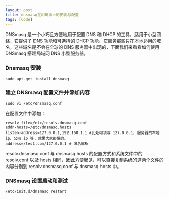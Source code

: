 ```yaml
---
layout: post
title: dnsmasq在树莓派上的安装与配置
tags: [Code]
---
```


DNSmasq 是一个小巧且方便地用于配置 DNS 和 DHCP 的工具，适用于小型网络，它提供了 DNS 功能和可选择的 DHCP 功能。它服务那些只在本地适用的域名，这些域名是不会在全球的 DNS 服务器中出现的，下面我们来看看如何使用 DNSmasq 搭建局域网 DNS 小型服务器。

### Dnsmasq 安装
	sudo apt-get install dnsmasq

### 建立 DNSmasq 配置文件并添加内容
	sudo vi /etc/dnsmasq.conf


在配置文件中添加：

	resolv-file=/etc/resolv.dnsmasq.conf
	addn-hosts=/etc/dnsmasq.hosts
	listen-address=127.0.0.1,192.168.1.1 #此处可填写 127.0.0.1，服务器的本地 ip、公网 ip 等，效果大家都懂的。
	address=/test.com/127.0.0.1 # 域名解析

resolv.dnsmasq.conf 与 dnsmasq.hosts 的配置方式和系统文件中的 resolv.conf 以及 hosts 相同，因此方便起见，可以直接复制系统的这两个文件的内容分别到 resolv.dnsmasq.conf 与 dnsmasq.hosts 中。

### DNSmasq 设置启动和测试
	/etc/init.d/dnsmasq restart
